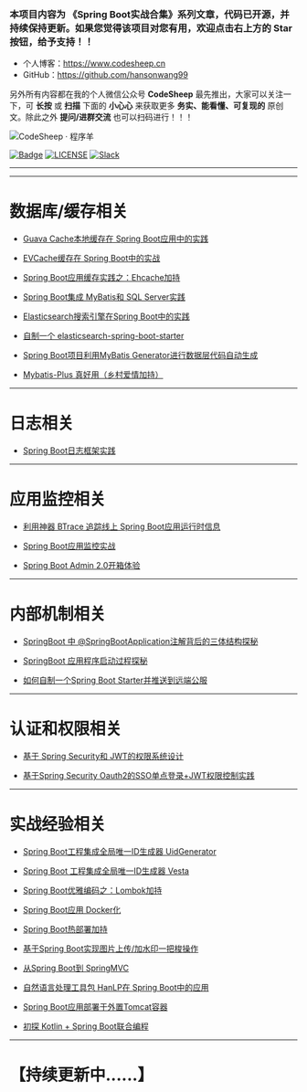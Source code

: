 


### 本项目内容为 《Spring Boot实战合集》系列文章，代码已开源，并持续保持更新。如果您觉得该项目对您有用，欢迎点击右上方的 Star 按钮，给予支持！！

- 个人博客：https://www.codesheep.cn
- GitHub：https://github.com/hansonwang99

另外所有内容都在我的个人微信公众号 **CodeSheep** 最先推出，大家可以关注一下，可 **长按** 或 **扫描** 下面的 **小心心** 来获取更多 **务实、能看懂、可复现的** 原创文。除此之外 **提问/进群交流** 也可以扫码进行！！！

![CodeSheep · 程序羊](https://www.codesheep.cn/css/images/codesheep_logo_heart.jpg)

[![Badge](https://img.shields.io/badge/link-996.icu-%23FF4D5B.svg)](https://996.icu/#/en_US)
[![LICENSE](https://img.shields.io/badge/license-Anti%20996-blue.svg)](https://github.com/996icu/996.ICU/blob/master/LICENSE)
[![Slack](https://img.shields.io/badge/slack-996icu-green.svg)](https://join.slack.com/t/996icu/shared_invite/enQtNTg4MjA3MzA1MzgxLWQyYzM5M2IyZmIyMTVjMzU5NTE5MGI5Y2Y2YjgwMmJiMWMxMWMzNGU3NDJmOTdhNmRlYjJlNjk5ZWZhNWIwZGM)

---

---

# 数据库/缓存相关

- [Guava Cache本地缓存在 Spring Boot应用中的实践](https://github.com/hansonwang99/Spring-Boot-In-Action/tree/master/springbt_guava_cache)

- [EVCache缓存在 Spring Boot中的实战](https://github.com/hansonwang99/Spring-Boot-In-Action/tree/master/springbt_evcache)

- [Spring Boot应用缓存实践之：Ehcache加持](https://github.com/hansonwang99/Spring-Boot-In-Action/tree/master/springbt_ehcache)

- [Spring Boot集成 MyBatis和 SQL Server实践](https://github.com/hansonwang99/Spring-Boot-In-Action/tree/master/springbt_mybatis_sqlserver)

- [Elasticsearch搜索引擎在Spring Boot中的实践](https://github.com/hansonwang99/Spring-Boot-In-Action/tree/master/springboot_es_demo)

- [自制一个 elasticsearch-spring-boot-starter](https://www.codesheep.cn/2019/02/28/elasticsearch-spring-boot-starter/)

- [Spring Boot项目利用MyBatis Generator进行数据层代码自动生成](https://www.codesheep.cn/2019/02/14/mybatis-generator/)

- [Mybatis-Plus 真好用（乡村爱情加持）](https://www.codesheep.cn/2019/04/12/springbt-mybatis-plus/)

---

# 日志相关

- [Spring Boot日志框架实践](http://www.codesheep.cn/2018/03/29/Boot%E6%97%A5%E5%BF%97%E6%A1%86%E6%9E%B6%E5%AE%9E%E8%B7%B5/)

---

# 应用监控相关

- [利用神器 BTrace 追踪线上 Spring Boot应用运行时信息](https://www.codesheep.cn/2019/01/17/springbt-btrace/)

- [Spring Boot应用监控实战](https://github.com/hansonwang99/Spring-Boot-In-Action/tree/master/springbt_admin_server)

- [Spring Boot Admin 2.0开箱体验](https://github.com/hansonwang99/Spring-Boot-In-Action/tree/master/spring_boot_admin2.0_demo)

---

# 内部机制相关

- [SpringBoot 中 @SpringBootApplication注解背后的三体结构探秘](http://www.codesheep.cn/2018/07/30/at-SpringBootApplication-zhujie/)

- [SpringBoot 应用程序启动过程探秘](http://www.codesheep.cn/2018/09/04/springboot-startup-process/)

- [如何自制一个Spring Boot Starter并推送到远端公服](https://www.codesheep.cn/2019/01/24/springbt-starter/)

---

# 认证和权限相关

- [基于 Spring Security和 JWT的权限系统设计](https://github.com/hansonwang99/Spring-Boot-In-Action/tree/master/springbt_security_jwt)

- [基于Spring Security Oauth2的SSO单点登录+JWT权限控制实践](https://github.com/hansonwang99/Spring-Boot-In-Action/tree/master/springbt_sso_jwt)

---

# 实战经验相关

- [Spring Boot工程集成全局唯一ID生成器 UidGenerator](https://github.com/hansonwang99/Spring-Boot-In-Action/tree/master/springbt_uid_generator)

- [Spring Boot 工程集成全局唯一ID生成器 Vesta](https://github.com/hansonwang99/Spring-Boot-In-Action/tree/master/springbt_vesta)

- [Spring Boot优雅编码之：Lombok加持](http://www.codesheep.cn/2018/04/09/SpringBoot%E4%BC%98%E9%9B%85%E7%BC%96%E7%A0%81%E4%B9%8B%EF%BC%9ALombok%E5%8A%A0%E6%8C%81/)

- [Spring Boot应用 Docker化](http://www.codesheep.cn/2018/04/12/SpringBoot%E5%BA%94%E7%94%A8Docker%E5%8C%96/)

- [Spring Boot热部署加持](http://www.codesheep.cn/2018/06/23/SpringBoot%E7%83%AD%E9%83%A8%E7%BD%B2%E5%8A%A0%E6%8C%81/)

- [基于Spring Boot实现图片上传/加水印一把梭操作](https://github.com/hansonwang99/Spring-Boot-In-Action/tree/master/springbt_watermark)

- [从Spring Boot到 SpringMVC](http://www.codesheep.cn/2018/06/10/%E4%BB%8ESpringBoot%E5%88%B0SpringMVC/)

- [自然语言处理工具包 HanLP在 Spring Boot中的应用](http://www.codesheep.cn/2018/11/01/springbt-hanlp/)

- [Spring Boot应用部署于外置Tomcat容器](http://www.codesheep.cn/2018/06/05/SpringBoot%E5%BA%94%E7%94%A8%E9%83%A8%E7%BD%B2%E4%BA%8E%E5%A4%96%E7%BD%AETomcat%E5%AE%B9%E5%99%A8/)

- [初探 Kotlin + Spring Boot联合编程](https://github.com/hansonwang99/Spring-Boot-In-Action/tree/master/kotlin_with_springbt)


---

# 【持续更新中......】



